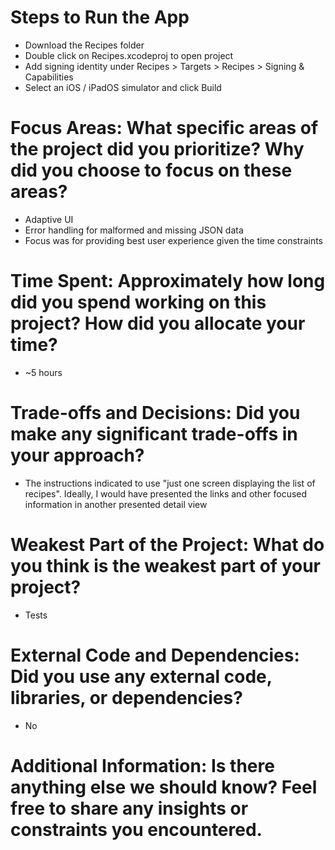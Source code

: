 # Steps to Run the App
- Download the Recipes folder
- Double click on Recipes.xcodeproj to open project
- Add signing identity under Recipes > Targets > Recipes > Signing & Capabilities
- Select an iOS / iPadOS simulator and click Build

# Focus Areas: What specific areas of the project did you prioritize? Why did you choose to focus on these areas?
- Adaptive UI
- Error handling for malformed and missing JSON data
- Focus was for providing best user experience given the time constraints

# Time Spent: Approximately how long did you spend working on this project? How did you allocate your time?
- ~5 hours

# Trade-offs and Decisions: Did you make any significant trade-offs in your approach?
- The instructions indicated to use "just one screen displaying the list of recipes". Ideally, I would have presented the links and other focused information in another presented detail view

# Weakest Part of the Project: What do you think is the weakest part of your project?
- Tests

# External Code and Dependencies: Did you use any external code, libraries, or dependencies?
- No

# Additional Information: Is there anything else we should know? Feel free to share any insights or constraints you encountered.
